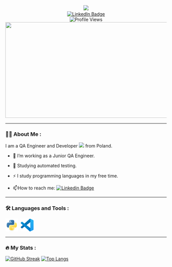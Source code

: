 <div id="header" align="center">
  <img src="https://media.giphy.com/media/M9gbBd9nbDrOTu1Mqx/giphy.gif" width="100"/>

  <div>
    <a href="https://www.linkedin.com/in/dzmitry-yaromin-10a92a326">
      <img src="https://img.shields.io/badge/LinkedIn-blue?style=for-the-badge&logo=linkedin&logoColor=white" alt="LinkedIn Badge"/> 
    </a>
  </div>

  <div>
    <img src="https://komarev.com/ghpvc/?username=dzmitry-yaromin&style=flat-square&color=blue" alt="Profile Views"/>
  </div>
</div>

<div align="center">
  <img src="https://media.giphy.com/media/dWesBcTLavkZuG35MI/giphy.gif" width="600" height="300"/>
</div>

---
### :man_technologist: About Me :
I am a  QA Engineer and Developer 
<img src="https://media.giphy.com/media/WUlplcMpOCEmTGBtBW/giphy.gif" width="30"> from Poland.
- :telescope: I’m working as a Junior QA Engineer.

- :seedling: Studying automated testing.

- :zap:  I study programming languages in my free time.

- :mailbox:How to reach me: [![Linkedin Badge](https://img.shields.io/badge/-Linkedid-blue?style=flat&logo=Linkedin&logoColor=white)](www.linkedin.com/in/dzmitry-yaromin-10a92a326)

 ---
### :hammer_and_wrench: Languages and Tools :
<div>
 <img src="https://github.com/devicons/devicon/blob/master/icons/python/python-original.svg"title="Python" alt="Python" width="40" height="40"/>&nbsp;
  <img src="https://github.com/devicons/devicon/blob/master/icons/vscode/vscode-original.svg"title="VSCode" alt="VSCode" width="40" height="40"/>&nbsp;
</div>

---
### 🔥 My Stats :

[![GitHub Streak](https://streak-stats.demolab.com?user=yaromindzmitry&theme=dark&exclude_days=Fri%2CSat)](https://git.io/streak-stats)
[![Top Langs](https://github-readme-stats.vercel.app/api/top-langs/?username=yaromindzmitry&layout=compact&theme=vision-friendly-dark)](https://github.com/anuraghazra/github-readme-stats)


<!--
**jexqud-7qexci-dyzTad/jexqud-7qexci-dyzTad** is a ✨ _special_ ✨ repository because its `README.md` (this file) appears on your GitHub profile.

Here are some ideas to get you started:

- 🔭 I’m currently working on ...
- 🌱 I’m currently learning ...
- 👯 I’m looking to collaborate on ...
- 🤔 I’m looking for help with ...
- 💬 Ask me about ...
- 📫 How to reach me: ...
- 😄 Pronouns: ...
- ⚡ Fun fact: ...
-->
